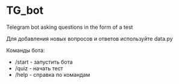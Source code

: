 # TG_bot
Telegram bot asking questions in the form of a test

Для добавления новых вопросов и ответов используйте data.py

Команды бота:
- /start - запустить бота
- /quiz - начать тест
- /help - справка по командам
